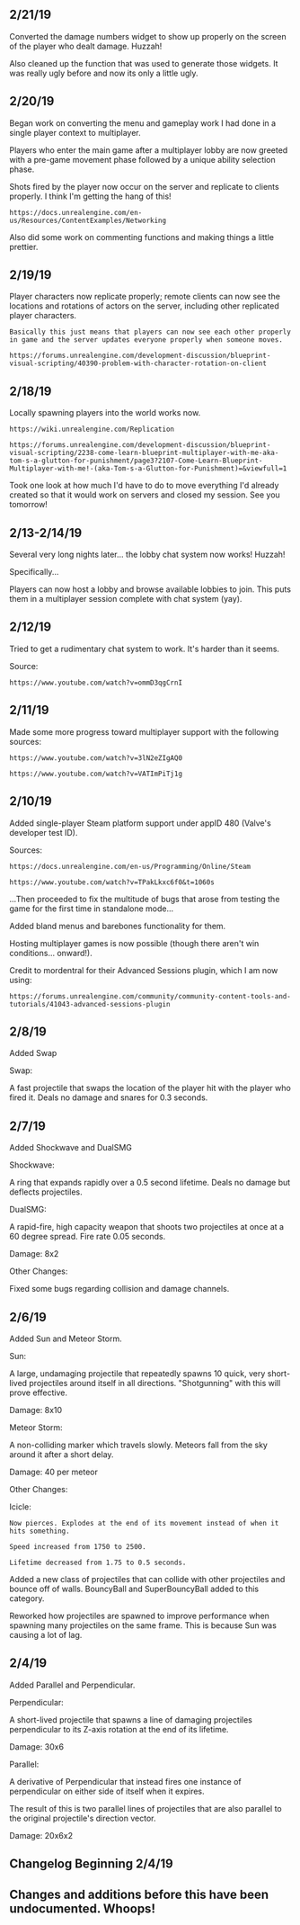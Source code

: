 ## 2/21/19

Converted the damage numbers widget to show up properly on the screen of the player who dealt damage. Huzzah!

Also cleaned up the function that was used to generate those widgets. It was really ugly before and now its only a little ugly.

## 2/20/19 

Began work on converting the menu and gameplay work I had done in a single player context to multiplayer. 

Players who enter the main game after a multiplayer lobby are now greeted with a pre-game movement phase followed by a unique ability selection phase.

Shots fired by the player now occur on the server and replicate to clients properly. I think I'm getting the hang of this!

	https://docs.unrealengine.com/en-us/Resources/ContentExamples/Networking

Also did some work on commenting functions and making things a little prettier.

## 2/19/19

Player characters now replicate properly; remote clients can now see the locations and rotations of actors on the server, including other replicated player characters.

	Basically this just means that players can now see each other properly in game and the server updates everyone properly when someone moves.

	https://forums.unrealengine.com/development-discussion/blueprint-visual-scripting/40390-problem-with-character-rotation-on-client

## 2/18/19

Locally spawning players into the world works now. 

	https://wiki.unrealengine.com/Replication

	https://forums.unrealengine.com/development-discussion/blueprint-visual-scripting/2238-come-learn-blueprint-multiplayer-with-me-aka-tom-s-a-glutton-for-punishment/page3?2107-Come-Learn-Blueprint-Multiplayer-with-me!-(aka-Tom-s-a-Glutton-for-Punishment)=&viewfull=1

Took one look at how much I'd have to do to move everything I'd already created so that it would work on servers and closed my session. See you tomorrow!

## 2/13-2/14/19

Several very long nights later... the lobby chat system now works! Huzzah!

Specifically...

   Players can now host a lobby and browse available lobbies to join. This puts them in a multiplayer session complete with chat system (yay).

## 2/12/19

Tried to get a rudimentary chat system to work. It's harder than it seems.

Source:

    https://www.youtube.com/watch?v=ommD3qgCrnI 

## 2/11/19

Made some more progress toward multiplayer support with the following sources:

    https://www.youtube.com/watch?v=3lN2eZIgAQ0

    https://www.youtube.com/watch?v=VATImPiTj1g

## 2/10/19
Added single-player Steam platform support under appID 480 (Valve's developer test ID).

Sources: 

    https://docs.unrealengine.com/en-us/Programming/Online/Steam

    https://www.youtube.com/watch?v=TPakLkxc6f0&t=1060s  

...Then proceeded to fix the multitude of bugs that arose from testing the game for the first time in standalone mode...

Added bland menus and barebones functionality for them.

Hosting multiplayer games is now possible (though there aren't win conditions... onward!).

Credit to mordentral for their Advanced Sessions plugin, which I am now using:

    https://forums.unrealengine.com/community/community-content-tools-and-tutorials/41043-advanced-sessions-plugin

## 2/8/19
Added Swap

Swap:

  A fast projectile that swaps the location of the player hit with the player who fired it. Deals no damage and snares for 0.3 seconds.

## 2/7/19
Added Shockwave and DualSMG

Shockwave:

  A ring that expands rapidly over a 0.5 second lifetime. Deals no damage but deflects projectiles.

DualSMG:

  A rapid-fire, high capacity weapon that shoots two projectiles at once at a 60 degree spread. Fire rate 0.05 seconds.
  
  Damage: 8x2

Other Changes:

  Fixed some bugs regarding collision and damage channels.

## 2/6/19
Added Sun and Meteor Storm.

Sun:

  A large, undamaging projectile that repeatedly spawns 10 quick, very short-lived projectiles around itself in all directions. 
  "Shotgunning" with this will prove effective.

  Damage: 8x10

Meteor Storm:

  A non-colliding marker which travels slowly. Meteors fall from the sky around it after a short delay.

  Damage: 40 per meteor

Other Changes:

  Icicle:

    Now pierces. Explodes at the end of its movement instead of when it hits something.

    Speed increased from 1750 to 2500.

    Lifetime decreased from 1.75 to 0.5 seconds.


  Added a new class of projectiles that can collide with other projectiles and bounce off of walls. BouncyBall and SuperBouncyBall added to this category.

  Reworked how projectiles are spawned to improve performance when spawning many projectiles on the same frame. This is because Sun was causing a lot of lag.

## 2/4/19
Added Parallel and Perpendicular.

Perpendicular:

  A short-lived projectile that spawns a line of damaging projectiles perpendicular to its Z-axis rotation at the end of its lifetime.

  Damage: 30x6

Parallel:

  A derivative of Perpendicular that instead fires one instance of perpendicular on either side of itself when it expires.

  The result of this is two parallel lines of projectiles that are also parallel to the original projectile's direction vector.

  Damage: 20x6x2

## Changelog Beginning 2/4/19
## Changes and additions before this have been undocumented. Whoops!